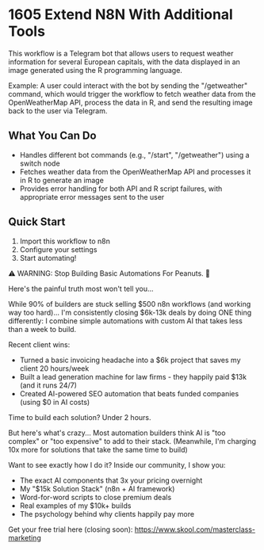 # 1605 Extend N8N With Additional Tools

This workflow is a Telegram bot that allows users to request weather information for several European capitals, with the data displayed in an image generated using the R programming language.

Example: A user could interact with the bot by sending the "/getweather" command, which would trigger the workflow to fetch weather data from the OpenWeatherMap API, process the data in R, and send the resulting image back to the user via Telegram.

## What You Can Do
- Handles different bot commands (e.g., "/start", "/getweather") using a switch node
- Fetches weather data from the OpenWeatherMap API and processes it in R to generate an image
- Provides error handling for both API and R script failures, with appropriate error messages sent to the user

## Quick Start
1. Import this workflow to n8n
2. Configure your settings
3. Start automating!

⚠️ WARNING: Stop Building Basic Automations For Peanuts. 🚫

Here's the painful truth most won't tell you...

While 90% of builders are stuck selling $500 n8n workflows (and working way too hard)...
I'm consistently closing $6k-13k deals by doing ONE thing differently:
I combine simple automations with custom AI that takes less than a week to build.

Recent client wins:
* Turned a basic invoicing headache into a $6k project that saves my client 20 hours/week
* Built a lead generation machine for law firms - they happily paid $13k (and it runs 24/7)
* Created AI-powered SEO automation that beats funded companies (using $0 in AI costs)

Time to build each solution? Under 2 hours.

But here's what's crazy...
Most automation builders think AI is "too complex" or "too expensive" to add to their stack.
(Meanwhile, I'm charging 10x more for solutions that take the same time to build)

Want to see exactly how I do it?
Inside our community, I show you:
* The exact AI components that 3x your pricing overnight
* My "$15k Solution Stack" (n8n + AI framework)
* Word-for-word scripts to close premium deals
* Real examples of my $10k+ builds
* The psychology behind why clients happily pay more

Get your free trial here (closing soon): https://www.skool.com/masterclass-marketing
